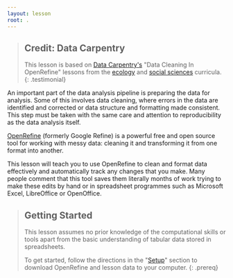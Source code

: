 ```yaml
---
layout: lesson
root: .
---
```


> ## Credit: Data Carpentry 
> This lesson is based on [Data Carpentry's](https://datacarpentry.org.) "Data Cleaning In OpenRefine" lessons from the [ecology](https://datacarpentry.org/lessons/#ecology-workshop) and [social 
> sciences](https://datacarpentry.org/lessons/#social-science-curriculum) curricula.
{: .testimonial} 

An important part of the data analysis pipeline is preparing the data for analysis. Some of this
involves data cleaning, where errors in the data are identified and corrected 
or data structure and formatting made consistent. This step must be taken with the same care and attention
to reproducibility as the data analysis itself.

[OpenRefine](https://openrefine.org/) (formerly Google Refine) is a powerful free and open source tool 
for working with messy data: cleaning it and transforming it from one format into another.

This lesson will teach you to use OpenRefine to clean and format
data effectively and automatically track any changes that you make. Many people comment
that this tool saves them literally months of work trying to make these
edits by hand or in spreadsheet programmes such as Microsoft Excel, LibreOffice or OpenOffice.

> ## Getting Started
> This lesson assumes no prior knowledge of the computational skills or tools apart from the basic 
> understanding of tabular data stored in spreadsheets.
>
> To get started, follow the directions in the "[Setup](setup/)" section to download OpenRefine and 
>lesson data to your computer.
{: .prereq}

